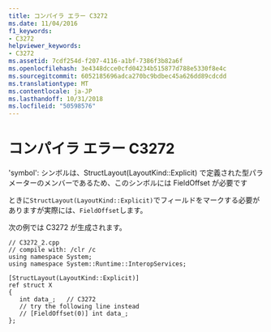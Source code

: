 ```yaml
---
title: コンパイラ エラー C3272
ms.date: 11/04/2016
f1_keywords:
- C3272
helpviewer_keywords:
- C3272
ms.assetid: 7cdf254d-f207-4116-a1bf-7386f3b82a6f
ms.openlocfilehash: 3e4348dcce0cfd04234b515877d788e5330f8e4c
ms.sourcegitcommit: 6052185696adca270bc9bdbec45a626dd89cdcdd
ms.translationtype: MT
ms.contentlocale: ja-JP
ms.lasthandoff: 10/31/2018
ms.locfileid: "50598576"
---
```

# <a name="compiler-error-c3272"></a>コンパイラ エラー C3272

'symbol': シンボルは、StructLayout(LayoutKind::Explicit) で定義された型パラメーターのメンバーであるため、このシンボルには FieldOffset が必要です

ときに`StructLayout(LayoutKind::Explicit)`でフィールドをマークする必要がありますが実際には、`FieldOffset`します。

次の例では C3272 が生成されます。

```
// C3272_2.cpp
// compile with: /clr /c
using namespace System;
using namespace System::Runtime::InteropServices;

[StructLayout(LayoutKind::Explicit)]
ref struct X
{
   int data_;   // C3272
   // try the following line instead
   // [FieldOffset(0)] int data_;
};
```
